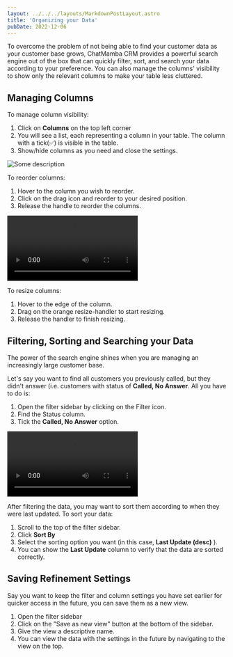 ```yaml
---
layout: ../../../layouts/MarkdownPostLayout.astro
title: 'Organizing your Data'
pubDate: 2022-12-06
---
```


To overcome the problem of not being able to find your customer data as your customer base grows, ChatMamba CRM provides a powerful search engine out of the box that can quickly filter, sort, and search your data according to your preference. You can also manage the columns' visibility to show only the relevant columns to make your table less cluttered.

## Managing Columns

To manage column visibility:

1. Click on **Columns** on the top left corner
2. You will see a list, each representing a column in your table. The column with a tick(✅) is visible in the table.
3. Show/hide columns as you need and close the settings.

![Some description](/kb/organizing-your-data/column-visibility.png)

To reorder columns:

1. Hover to the column you wish to reorder.
2. Click on the drag icon and reorder to your desired position.
3. Release the handle to reorder the columns.

![Some description](/kb/organizing-your-data/reorder-columns.mp4)

To resize columns:

1. Hover to the edge of the column.
2. Drag on the orange resize-handler to start resizing.
3. Release the handler to finish resizing.

## Filtering, Sorting and Searching your Data

The power of the search engine shines when you are managing an increasingly large customer base.

Let's say you want to find all customers you previously called, but they didn't answer (i.e. customers with status of **Called, No Answer**. All you have to do is:

1. Open the filter sidebar by clicking on the Filter icon.
2. Find the Status column.
3. Tick the **Called, No Answer** option.

![Some description](/kb/organizing-your-data/filter-data.mp4)

After filtering the data, you may want to sort them according to when they were last updated. To sort your data:

1. Scroll to the top of the filter sidebar.
2. Click **Sort By**
3. Select the sorting option you want (in this case, **Last Update (desc)** ).
4. You can show the **Last Update** column to verify that the data are sorted correctly.

## Saving Refinement Settings

Say you want to keep the filter and column settings you have set earlier for quicker access in the future, you can save them as a new view.

1. Open the filter sidebar
2. Click on the "Save as new view" button at the bottom of the sidebar.
3. Give the view a descriptive name.
4. You can view the data with the settings in the future by navigating to the view on the top.
